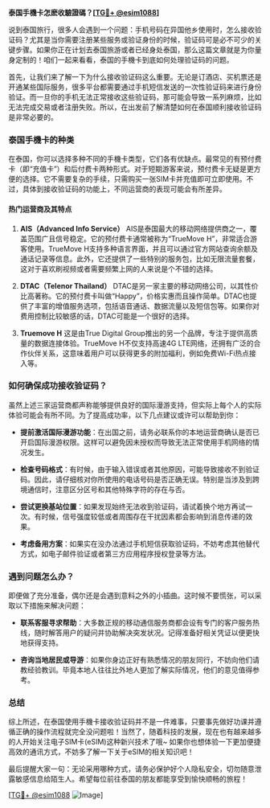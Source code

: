 **泰国手機卡怎麽收驗證碼？[[TG💪+ @esim1088](https://t.me/s/esim1088)]**

说到泰国旅行，很多人会遇到一个问题：手机号码在异国他乡使用时，怎么接收验证码？尤其是当你需要注册某些服务或验证身份的时候，验证码可是必不可少的关键步骤。如果你正在计划去泰国旅游或者已经身处泰国，那么这篇文章就是为你量身定制的！咱们一起来看看，泰国的手機卡到底如何处理验证码的问题。

首先，让我们来了解一下为什么接收验证码这么重要。无论是订酒店、买机票还是开通某些国际服务，很多平台都需要通过手机短信发送的一次性验证码来进行身份验证。而一旦你的手机无法正常接收这些验证码，那可能会导致一系列麻烦，比如无法完成交易或者注册失败。所以，在出发前了解清楚如何在泰国顺利接收验证码是非常必要的。

### 泰国手機卡的种类

在泰国，你可以选择多种不同的手機卡类型，它们各有优缺点。最常见的有预付费卡（即“充值卡”）和后付费卡两种形式。对于短期游客来说，预付费卡无疑是更方便的选择。它不需要复杂的手续，只需购买一张SIM卡并充值即可立即使用。不过，具体到接收验证码的功能上，不同运营商的表现可能会有所差异。

#### 热门运营商及其特点

1. **AIS（Advanced Info Service）**
   AIS是泰国最大的移动网络提供商之一，覆盖范围广且信号稳定。它的预付费卡通常被称为“TrueMove H”，非常适合游客使用。TrueMove H支持多种语言界面，并且可以通过官方网站查询余额及通话记录等信息。此外，它还提供了一些特别的服务包，比如无限流量套餐，这对于喜欢刷视频或者需要频繁上网的人来说是个不错的选择。

2. **DTAC（Telenor Thailand）**
   DTAC是另一家主要的移动网络公司，以其性价比高著称。它的预付费卡叫做“Happy”，价格实惠而且操作简单。DTAC也提供了丰富的增值服务选项，包括语音通话、数据流量以及短信包等。如果你对费用控制比较敏感的话，DTAC可能是一个很好的选择。

3. **Truemove H**
   这是由True Digital Group推出的另一个品牌，专注于提供高质量的数据连接体验。TrueMove H不仅支持高速4G LTE网络，还拥有广泛的合作伙伴关系，这意味着用户可以获得更多的附加福利，例如免费Wi-Fi热点接入等。

### 如何确保成功接收验证码？

虽然上述三家运营商都声称能够提供良好的国际漫游支持，但实际上每个人的实际体验可能会有所不同。为了提高成功率，以下几点建议或许可以帮助到你：

- **提前激活国际漫游功能**：在出国之前，请务必联系你的本地运营商确认是否已开启国际漫游权限。这样可以避免因未授权而导致无法正常使用手机网络的情况发生。
  
- **检查号码格式**：有时候，由于输入错误或者其他原因，可能导致接收不到验证码。因此，请仔细核对你所使用的电话号码是否正确无误。特别是当涉及到跨境通信时，注意区分区号和其他特殊字符的存在与否。

- **尝试更换基站位置**：如果发现始终无法收到验证码，请试着换个地方再试一次。有时候，信号强度较低或者周围存在干扰因素都会影响到消息传递的效果。

- **考虑备用方案**：如果实在没办法通过手机短信获取验证码，不妨考虑其他替代方式，如电子邮件验证或者第三方应用程序授权登录等方法。

### 遇到问题怎么办？

即便做了充分准备，偶尔还是会遇到意料之外的小插曲。这时候不要慌张，可以采取以下措施来解决问题：

- **联系客服寻求帮助**：大多数正规的移动通信服务商都会设有专门的客户服务热线，随时解答用户的疑问并协助解决突发状况。记得准备好相关凭证以便更快地获得支持。

- **咨询当地居民或导游**：如果你身边正好有熟悉情况的朋友同行，不妨向他们请教经验教训。毕竟本地人往往比外地人更加了解实际情况，他们的意见值得参考。

### 总结

综上所述，在泰国使用手機卡接收验证码并不是一件难事，只要事先做好功课并遵循正确的操作流程就完全没问题啦！当然了，随着科技的发展，现在也有越来越多的人开始关注电子SIM卡(eSIM)这种新兴技术了哦~ 如果你也想体验一下更加便捷高效的通讯方式，不妨多了解一下关于eSIM的相关知识吧！

最后提醒大家一句：无论采用哪种方式，请务必保护好个人隐私安全，切勿随意泄露敏感信息给陌生人。希望每位前往泰国的朋友都能享受到愉快顺畅的旅程！

[[TG💪+ @esim1088](https://t.me/s/esim1088) ![Image](https://i.postimg.cc/4NQfJmqS/Snipaste-2025-05-13-00-14-12.png)]